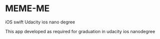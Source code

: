 # MEME-ME
iOS swift Udacity ios nano degree 

This app developed as required for graduation in udacity ios nanodegree 
